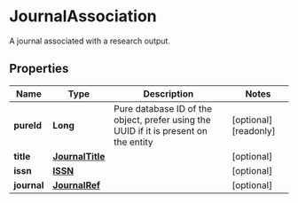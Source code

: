 

# JournalAssociation

A journal associated with a research output.
## Properties

Name | Type | Description | Notes
------------ | ------------- | ------------- | -------------
**pureId** | **Long** | Pure database ID of the object, prefer using the UUID if it is present on the entity |  [optional] [readonly]
**title** | [**JournalTitle**](JournalTitle.md) |  |  [optional]
**issn** | [**ISSN**](ISSN.md) |  |  [optional]
**journal** | [**JournalRef**](JournalRef.md) |  |  [optional]



